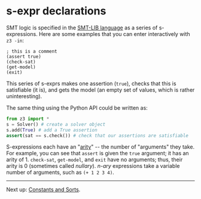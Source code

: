# s-expr declarations
SMT logic is specified in the [SMT-LIB language](http://smtlib.cs.uiowa.edu/language.shtml) as a series of s-expressions. Here are some examples that you can enter interactively with `z3 -in`:

```
; this is a comment
(assert true)
(check-sat)
(get-model)
(exit)
```

This series of s-exprs makes one assertion (`true`), checks that this is satisfiable (it is), and gets the model (an empty set of values, which is rather uninteresting).

The same thing using the Python API could be written as:

```python
from z3 import *
s = Solver() # create a solver object
s.add(True) # add a True assertion
assert(sat == s.check()) # check that our assertions are satisfiable
```

S-expressions each have an "[arity](https://en.wikipedia.org/wiki/Arity)" -- the number of "arguments" they take. For example, you can see that `assert` is given the `true` argument; it has an arity of 1. `check-sat`, `get-model`, and `exit` have no arguments; thus, their arity is 0 (sometimes called _nullary_). _n-ary_ expressions take a variable number of arguments, such as `(+ 1 2 3 4)`.

---

Next up: [Constants and Sorts](/02%20Constants%20and%20Sorts.md).